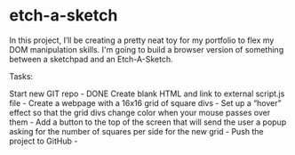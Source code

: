 # etch-a-sketch

In this project, I’ll be creating a pretty neat toy for my portfolio to flex my DOM manipulation skills. I'm going to build a browser version of something between a sketchpad and an Etch-A-Sketch.


Tasks:

Start new GIT repo - DONE
Create blank HTML and link to external script.js file - 
Create a webpage with a 16x16 grid of square divs - 
Set up a “hover” effect so that the grid divs change color when your mouse passes over them - 
Add a button to the top of the screen that will send the user a popup asking for the number of squares per side for the new grid - 
Push the project to GitHub - 
